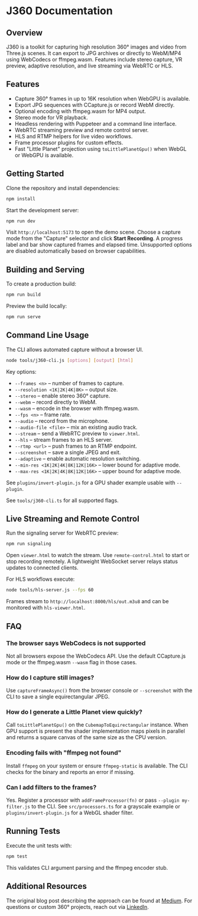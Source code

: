 # J360 Documentation

## Overview

J360 is a toolkit for capturing high resolution 360° images and video from Three.js scenes. It can export to JPG archives or directly to WebM/MP4 using WebCodecs or ffmpeg.wasm. Features include stereo capture, VR preview, adaptive resolution, and live streaming via WebRTC or HLS.

## Features

- Capture 360° frames in up to 16K resolution when WebGPU is available.
- Export JPG sequences with CCapture.js or record WebM directly.
- Optional encoding with ffmpeg.wasm for MP4 output.
- Stereo mode for VR playback.
- Headless rendering with Puppeteer and a command line interface.
- WebRTC streaming preview and remote control server.
- HLS and RTMP helpers for live video workflows.
- Frame processor plugins for custom effects.
- Fast "Little Planet" projection using `toLittlePlanetGpu()` when WebGL or
  WebGPU is available.

## Getting Started

Clone the repository and install dependencies:

```bash
npm install
```

Start the development server:

```bash
npm run dev
```

Visit `http://localhost:5173` to open the demo scene. Choose a capture mode from the "Capture" selector and click **Start Recording**. A progress label and bar show captured frames and elapsed time. Unsupported options are disabled automatically based on browser capabilities.

## Building and Serving

To create a production build:

```bash
npm run build
```

Preview the build locally:

```bash
npm run serve
```

## Command Line Usage

The CLI allows automated capture without a browser UI.

```bash
node tools/j360-cli.js [options] [output] [html]
```

Key options:

- `--frames <n>` – number of frames to capture.
- `--resolution <1K|2K|4K|8K>` – output size.
- `--stereo` – enable stereo 360° capture.
- `--webm` – record directly to WebM.
- `--wasm` – encode in the browser with ffmpeg.wasm.
- `--fps <n>` – frame rate.
- `--audio` – record from the microphone.
- `--audio-file <file>` – mix an existing audio track.
- `--stream` – send a WebRTC preview to `viewer.html`.
- `--hls` – stream frames to an HLS server.
- `--rtmp <url>` – push frames to an RTMP endpoint.
- `--screenshot` – save a single JPEG and exit.
- `--adaptive` – enable automatic resolution switching.
- `--min-res <1K|2K|4K|8K|12K|16K>` – lower bound for adaptive mode.
- `--max-res <1K|2K|4K|8K|12K|16K>` – upper bound for adaptive mode.

See `plugins/invert-plugin.js` for a GPU shader example usable with `--plugin`.

See `tools/j360-cli.ts` for all supported flags.

## Live Streaming and Remote Control

Run the signaling server for WebRTC preview:

```bash
npm run signaling
```

Open `viewer.html` to watch the stream. Use `remote-control.html` to start or stop recording remotely. A lightweight WebSocket server relays status updates to connected clients.

For HLS workflows execute:

```bash
node tools/hls-server.js --fps 60
```

Frames stream to `http://localhost:8000/hls/out.m3u8` and can be monitored with `hls-viewer.html`.

## FAQ

### The browser says WebCodecs is not supported

Not all browsers expose the WebCodecs API. Use the default CCapture.js mode or the ffmpeg.wasm `--wasm` flag in those cases.

### How do I capture still images?

Use `captureFrameAsync()` from the browser console or `--screenshot` with the CLI to save a single equirectangular JPEG.

### How do I generate a Little Planet view quickly?

Call `toLittlePlanetGpu()` on the `CubemapToEquirectangular` instance. When GPU
support is present the shader implementation maps pixels in parallel and returns
a square canvas of the same size as the CPU version.

### Encoding fails with "ffmpeg not found"

Install `ffmpeg` on your system or ensure `ffmpeg-static` is available. The CLI checks for the binary and reports an error if missing.

### Can I add filters to the frames?

Yes. Register a processor with `addFrameProcessor(fn)` or pass `--plugin my-filter.js` to the CLI. See `src/processors.ts` for a grayscale example or `plugins/invert-plugin.js` for a WebGL shader filter.

## Running Tests

Execute the unit tests with:

```bash
npm test
```

This validates CLI argument parsing and the ffmpeg encoder stub.

## Additional Resources

The original blog post describing the approach can be found at [Medium](https://medium.com/p/788226f2c75f). For questions or custom 360° projects, reach out via [LinkedIn](https://www.linkedin.com/in/jamespollack).

